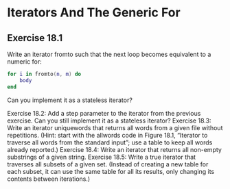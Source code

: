 # Iterators And The Generic For #

## Exercise 18.1 ##

Write an iterator fromto such that the next loop becomes equivalent to a numeric for:

```lua
for i in fromto(n, m) do
    body
end
```

Can you implement it as a stateless iterator?

Exercise 18.2: Add a step parameter to the iterator from the previous exercise. Can you still implement
it as a stateless iterator?
Exercise 18.3: Write an iterator uniquewords that returns all words from a given file without repetitions.
(Hint: start with the allwords code in Figure 18.1, “Iterator to traverse all words from the standard
input”; use a table to keep all words already reported.)
Exercise 18.4: Write an iterator that returns all non-empty substrings of a given string.
Exercise 18.5: Write a true iterator that traverses all subsets of a given set. (Instead of creating a new table
for each subset, it can use the same table for all its results, only changing its contents between iterations.)